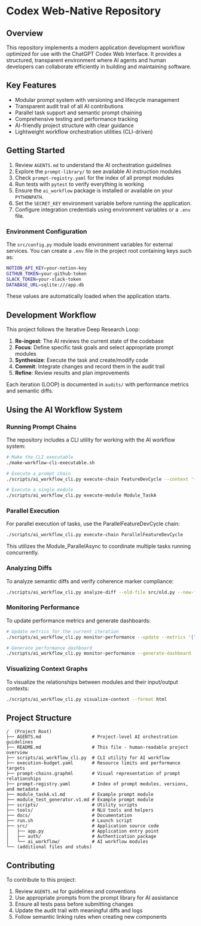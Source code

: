 # Codex Web-Native Repository

## Overview

This repository implements a modern application development workflow optimized for use with the ChatGPT Codex Web Interface. It provides a structured, transparent environment where AI agents and human developers can collaborate efficiently in building and maintaining software.

## Key Features

- Modular prompt system with versioning and lifecycle management
- Transparent audit trail of all AI contributions
- Parallel task support and semantic prompt chaining
- Comprehensive testing and performance tracking
- AI-friendly project structure with clear guidance
- Lightweight workflow orchestration utilities (CLI-driven)

## Getting Started

1. Review `AGENTS.md` to understand the AI orchestration guidelines
2. Explore the `prompt-library/` to see available AI instruction modules
3. Check `prompt-registry.yaml` for the index of all prompt modules
4. Run tests with `pytest` to verify everything is working
5. Ensure the `ai_workflow` package is installed or available on your `PYTHONPATH`.
6. Set the `SECRET_KEY` environment variable before running the application.
7. Configure integration credentials using environment variables or a `.env` file.

### Environment Configuration

The `src/config.py` module loads environment variables for external services. You
can create a `.env` file in the project root containing keys such as:

```bash
NOTION_API_KEY=your-notion-key
GITHUB_TOKEN=your-github-token
SLACK_TOKEN=your-slack-token
DATABASE_URL=sqlite:///app.db
```

These values are automatically loaded when the application starts.

## Development Workflow

This project follows the Iterative Deep Research Loop:

1. **Re-ingest**: The AI reviews the current state of the codebase
2. **Focus**: Define specific task goals and select appropriate prompt modules
3. **Synthesize**: Execute the task and create/modify code
4. **Commit**: Integrate changes and record them in the audit trail
5. **Refine**: Review results and plan improvements

Each iteration (LOOP) is documented in `audits/` with performance metrics and semantic diffs.

## Using the AI Workflow System

### Running Prompt Chains

The repository includes a CLI utility for working with the AI workflow system:

```bash
# Make the CLI executable
./make-workflow-cli-executable.sh

# Execute a prompt chain
./scripts/ai_workflow_cli.py execute-chain FeatureDevCycle --context '{"feature": "user-authentication"}'

# Execute a single module
./scripts/ai_workflow_cli.py execute-module Module_TaskA
```

### Parallel Execution

For parallel execution of tasks, use the ParallelFeatureDevCycle chain:

```bash
./scripts/ai_workflow_cli.py execute-chain ParallelFeatureDevCycle
```

This utilizes the Module_ParallelAsync to coordinate multiple tasks running concurrently.

### Analyzing Diffs

To analyze semantic diffs and verify coherence marker compliance:

```bash
./scripts/ai_workflow_cli.py analyze-diff --old-file src/old.py --new-file src/new.py --marker feat
```

### Monitoring Performance

To update performance metrics and generate dashboards:

```bash
# Update metrics for the current iteration
./scripts/ai_workflow_cli.py monitor-performance --update --metrics '{"test_count": 42, "code_coverage": 85}'

# Generate performance dashboard
./scripts/ai_workflow_cli.py monitor-performance --generate-dashboard
```

### Visualizing Context Graphs

To visualize the relationships between modules and their input/output contexts:

```bash
./scripts/ai_workflow_cli.py visualize-context --format html
```

## Project Structure

```
/  (Project Root)
├── AGENTS.md                   # Project-level AI orchestration guidelines
├── README.md                   # This file - human-readable project overview
├── scripts/ai_workflow_cli.py  # CLI utility for AI workflow
├── execution-budget.yaml       # Resource limits and performance targets
├── prompt-chains.graphml       # Visual representation of prompt relationships
├── prompt-registry.yaml        # Index of prompt modules, versions, and metadata
├── module_taskA.v1.md          # Example prompt module
├── module_test_generator.v1.md # Example prompt module
├── scripts/                    # Utility scripts
├── tools/                      # NLU tools and helpers
├── docs/                       # Documentation
├── run.sh                      # Launch script
├── src/                        # Application source code
│   ├── app.py                  # Application entry point
│   ├── auth/                   # Authentication package
│   └── ai_workflow/            # AI workflow modules
└── (additional files and stubs)
```

## Contributing

To contribute to this project:

1. Review `AGENTS.md` for guidelines and conventions
2. Use appropriate prompts from the prompt library for AI assistance
3. Ensure all tests pass before submitting changes
4. Update the audit trail with meaningful diffs and logs
5. Follow semantic linking rules when creating new components
